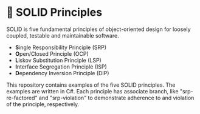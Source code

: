 # 🧱 SOLID Principles
SOLID is five fundamental principles of object-oriented design for loosely coupled, testable and maintainable software.

* **S**ingle Responsibility Principle (SRP)
* **O**pen/Closed Principle (OCP)
* **L**iskov Substitution Principle (LSP)
* **I**nterface Segregation Principle (ISP)
* **D**ependency Inversion Principle (DIP)

This repository contains examples of the five SOLID principles. The examples are written in C#. Each principle has associate branch, like "srp-re-factored" and "srp-violation" to demonstrate adherence to and violation of the principle, respectively.
